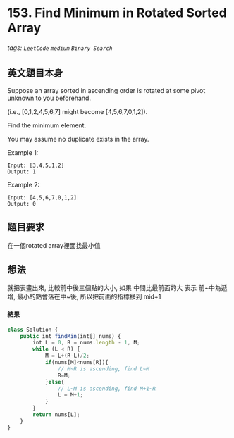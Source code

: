 # 153. Find Minimum in Rotated Sorted Array
###### tags: `LeetCode` `medium` `Binary Search`

## 英文題目本身
Suppose an array sorted in ascending order is rotated at some pivot unknown to you beforehand.

(i.e.,  [0,1,2,4,5,6,7] might become  [4,5,6,7,0,1,2]).

Find the minimum element.

You may assume no duplicate exists in the array.

Example 1:
```
Input: [3,4,5,1,2] 
Output: 1
```
Example 2:
```
Input: [4,5,6,7,0,1,2]
Output: 0
```
## 題目要求
在一個rotated array裡面找最小值
## 想法
就把表畫出來, 比較前中後三個點的大小, 如果 中間比最前面的大  表示 前~中為遞增, 最小的點會落在中~後, 所以把前面的指標移到 mid+1
#### 結果
```javascript
class Solution {
    public int findMin(int[] nums) {
        int L = 0, R = nums.length - 1, M;
        while (L < R) {
            M = L+(R-L)/2;
            if(nums[M]<nums[R]){
                // M~R is ascending, find L~M
                R=M;
            }else{
                // L~M is ascending, find M+1~R
                L = M+1;
            }
        }
        return nums[L];
    }
}
```
